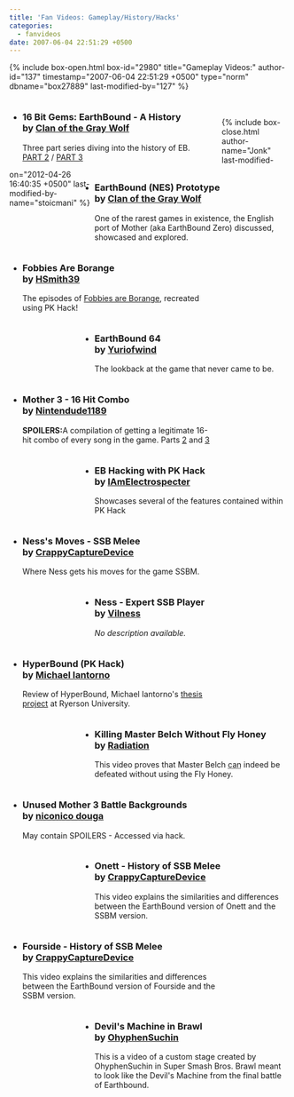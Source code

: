 ```yaml
---
title: 'Fan Videos: Gameplay/History/Hacks'
categories:
  - fanvideos
date: 2007-06-04 22:51:29 +0500
---
```

{% include box-open.html box-id="2980" title="Gameplay Videos:" author-id="137" timestamp="2007-06-04 22:51:29 +0500" type="norm" dbname="box27889" last-modified-by="127" %}
<ul class="pics">
<div style="float: left; padding: 0px 10px 0px 0px; width: 350px; "><li>
		<youtube vid="zvyb_oNybOI" height="250" width="300" />
		<h3>16 Bit Gems: EarthBound - A History<br />
by <a href="http://www.youtube.com/user/ClanOfTheGrayWolf">Clan of the Gray Wolf</a></h3>
		<p>Three part series diving into the history of EB. <br /> <a href="http://www.youtube.com/watch?v=nHKnwAihIro">PART 2</a>  /  <a href="http://www.youtube.com/watch?v=Enx7nXRHcJw">PART 3</a> </p>
	</li></div>
<div style="float: right; width: 350px;"><li>
		<youtube vid="HOqnD5WyQ5c" height="250" width="300" />
		<h3>EarthBound (NES) Prototype<br />
by <a href="http://www.youtube.com/user/ClanOfTheGrayWolf">Clan of the Gray Wolf</a></h3>
		<p>One of the rarest games in existence, the English port of Mother (aka EarthBound Zero) discussed, showcased and explored. </p>
	</li></div>		
<div style="float: left; padding: 0px 10px 0px 0px; width: 350px;"><li>
		<youtube vid="gMH472Q1WsQ" height="250" width="300" />
		<h3>Fobbies Are Borange<br />
by <a href="http://www.youtube.com/user/HSmith39">HSmith39</a></h3>
		<p>The episodes of <a href="http://fobbiesareborange.com">Fobbies are Borange</a>, recreated using PK Hack!</p>
	</li></div>
<div style="float: right; width: 350px;"><li>
		<youtube vid="4ZEyLZ9bWKY" height="250" width="300" />
		<h3>EarthBound 64<br />
by <a href="http://www.youtube.com/user/Yuriofwind">Yuriofwind</a></h3>
		<p>The lookback at the game that never came to be.</p>
	</li></div>	
<div style="float: left; padding: 0px 10px 0px 0px; width: 350px;"><li>
		<youtube vid="Lr18n8BrD8Y" height="250" width="300" />
		<h3>Mother 3 - 16 Hit Combo <br />
by <a href="http://www.youtube.com/user/Nintendude1189">Nintendude1189</a></h3>
		<p><b>SPOILERS:</b>A compilation of getting a legitimate 16-hit combo of every song in the game. Parts <a href="http://www.youtube.com/watch?v=rtae1ibr1fw">2</a> and <a href="http://www.youtube.com/watch?v=nSt-BRc6yns">3</a></p>
	</li></div>
<div style="float: right; width: 350px;"><li>
		<youtube vid="Jd8g_d_rIDA" height="250" width="300" />
		<h3>EB Hacking with PK Hack<br />
by <a href="http://www.youtube.com/user/IAmElectrospecter">IAmElectrospecter</a></h3>
		<p>Showcases several of the features contained within PK Hack</p>
	</li></div>	
<div style="float: left; width: 350px;"><li>
		<youtube vid="WP7DqAC7Ne0" height="250" width="300" />
		<h3>Ness's Moves - SSB Melee <br />
by <a href="http://www.youtube.com/user/CrappyCaptureDevice">CrappyCaptureDevice</a></h3>
		<p>Where Ness gets his moves for the game SSBM.</p>
	</li></div>
<div style="float: right; width: 350px;"><li>
		<youtube vid="v4ZoyaOnPfE" height="250" width="300" />
		<h3>Ness - Expert SSB Player <br />
by <a href="http://smashboards.com">Vilness</a></h3>
		<p><i>No description available.</i></p>
	</li></div>			
<div style="float: left; padding: 0px 10px 0px 0px; width: 350px;"><li>
		<youtube vid="WfUHdKv5DYU" height="250" width="300" />
		<h3>HyperBound (PK Hack)<br />
by <a href="http://www.youtube.com/user/HyperBound">Michael Iantorno</a></h3>
		<p>Review of HyperBound, Michael Iantorno's <a href="http://hyperbound.net">thesis project</a> at Ryerson University. </p>
	</li></div>
<div style="float: right; width: 350px;"><li>
		<youtube vid="o9Bn8q4mxIE" height="250" width="300" />
		<h3>Killing Master Belch Without Fly Honey<br />
by <a href="http://www.youtube.com/user/FwugRadiation">Radiation</a></h3>
		<p>This video proves that Master Belch <acronym title="Eat that Simonbob!">can</acronym> indeed be defeated without using the Fly Honey.</p>
	</li></div>	
<div style="float: left; width: 350px;"><li>
		<youtube vid="ubVnmeTRqhg" height="250" width="300" />
		<h3>Unused Mother 3 Battle Backgrounds<br />
by <a href="http://www.nicovideo.jp/watch/sm869591">niconico douga</a></h3>
		<p>May contain SPOILERS - Accessed via hack.</p>
	</li></div>	
<div style="float: right; width: 350px;"><li>
		<youtube vid="ua54MZ2Amb0" height="250" width="300" />
		<h3>Onett - History of SSB Melee<br />
by <a href="http://www.youtube.com/user/CrappyCaptureDevice">CrappyCaptureDevice</a></h3>
		<p>This video explains the similarities and differences between the EarthBound version of Onett and the SSBM version.</p>
	</li></div>
<div style="float: left; padding: 0px 10px 0px 0px; width: 350px;"><li>
		<youtube vid="biDGyV_s2MY" height="250" width="300" />
		<h3>Fourside - History of SSB Melee<br />
by <a href="http://www.youtube.com/user/CrappyCaptureDevice">CrappyCaptureDevice</a></h3>
		<p>This video explains the similarities and differences between the EarthBound version of Fourside and the SSBM version.</p>
	</li></div>
<div style="float: right; width: 350px;"><li>
		<youtube vid="iwCNeiY8iBs" height="250" width="300" />
		<h3>Devil's Machine in Brawl<br />
by <a href="http://www.youtube.com/user/OhyphenSuchin">OhyphenSuchin</a></h3>
		<p>This is a video of a custom stage created by OhyphenSuchin in Super Smash Bros. Brawl meant to look like the Devil's Machine from the final battle of Earthbound.</p>
	</li></div>	

</ul><span class="left"></span><span class="right"></span>
					<br /><br />
{% include box-close.html author-name="Jonk" last-modified-on="2012-04-26 16:40:35 +0500" last-modified-by-name="stoicmani" %}
